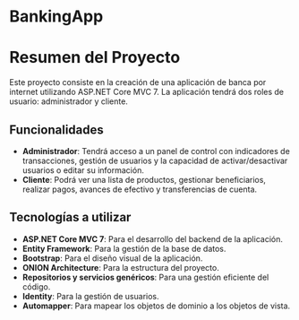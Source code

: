 # BankingApp

# Resumen del Proyecto

<p>Este proyecto consiste en la creación de una aplicación de banca por internet utilizando ASP.NET Core MVC 7. La aplicación tendrá dos roles de usuario: administrador y cliente.</p>

## Funcionalidades

- **Administrador**: Tendrá acceso a un panel de control con indicadores de transacciones, gestión de usuarios y la capacidad de activar/desactivar usuarios o editar su información.
- **Cliente**: Podrá ver una lista de productos, gestionar beneficiarios, realizar pagos, avances de efectivo y transferencias de cuenta.

## Tecnologías a utilizar

- **ASP.NET Core MVC 7**: Para el desarrollo del backend de la aplicación.
- **Entity Framework**: Para la gestión de la base de datos.
- **Bootstrap**: Para el diseño visual de la aplicación.
- **ONION Architecture**: Para la estructura del proyecto.
- **Repositorios y servicios genéricos**: Para una gestión eficiente del código.
- **Identity**: Para la gestión de usuarios.
- **Automapper**: Para mapear los objetos de dominio a los objetos de vista.

